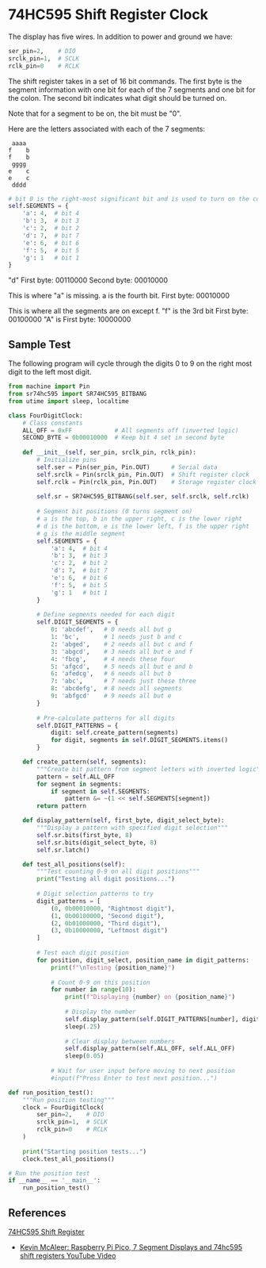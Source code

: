 # 74HC595 Shift Register Clock

The display has five wires.  In addition to power and ground we have:

```python
ser_pin=2,    # DIO
srclk_pin=1,  # SCLK
rclk_pin=0    # RCLK
```

The shift register takes in a set of 16 bit commands.
The first byte is the segment information with one
bit for each of the 7 segments and one bit for the colon.
The second bit indicates what digit should be turned on.

Note that for a segment to be on, the bit must be "0".

Here are the letters associated with each of the 7 segments:

```
 aaaa
f    b
f    b
 gggg
e    c
e    c
 dddd
``` 

```python
# bit 0 is the right-most significant bit and is used to turn on the colon.
self.SEGMENTS = {
    'a': 4,  # bit 4
    'b': 3,  # bit 3
    'c': 2,  # bit 2
    'd': 7,  # bit 7
    'e': 6,  # bit 6
    'f': 5,  # bit 5
    'g': 1   # bit 1
}
```

"d"
First byte:  00110000
Second byte: 00010000

This is where "a" is missing.  a is the fourth bit.
First byte:  00010000

This is where all the segments are on except f.  "f" is the 3rd bit
First byte:  00100000
"A" is First byte:  10000000

## Sample Test

The following program will cycle through the digits 0 to 9
on the right most digit to the left most digit.

```python
from machine import Pin
from sr74hc595 import SR74HC595_BITBANG
from utime import sleep, localtime

class FourDigitClock:
    # Class constants
    ALL_OFF = 0xFF            # All segments off (inverted logic)
    SECOND_BYTE = 0b00010000  # Keep bit 4 set in second byte
    
    def __init__(self, ser_pin, srclk_pin, rclk_pin):
        # Initialize pins
        self.ser = Pin(ser_pin, Pin.OUT)      # Serial data
        self.srclk = Pin(srclk_pin, Pin.OUT)  # Shift register clock
        self.rclk = Pin(rclk_pin, Pin.OUT)    # Storage register clock
        
        self.sr = SR74HC595_BITBANG(self.ser, self.srclk, self.rclk)
        
        # Segment bit positions (0 turns segment on)
        # a is the top, b in the upper right, c is the lower right
        # d is the bottom, e is the lower left, f is the upper right
        # g is the middle segment
        self.SEGMENTS = {
            'a': 4,  # bit 4
            'b': 3,  # bit 3
            'c': 2,  # bit 2
            'd': 7,  # bit 7
            'e': 6,  # bit 6
            'f': 5,  # bit 5
            'g': 1   # bit 1
        }
        
        # Define segments needed for each digit
        self.DIGIT_SEGMENTS = {
            0: 'abcdef',   # 0 needs all but g
            1: 'bc',       # 1 needs just b and c
            2: 'abged',    # 2 needs all but c and f
            3: 'abgcd',    # 3 needs all but e and f
            4: 'fbcg',     # 4 needs these four
            5: 'afgcd',    # 5 needs all but e and b
            6: 'afedcg',   # 6 needs all but b
            7: 'abc',      # 7 needs just these three
            8: 'abcdefg',  # 8 needs all segments
            9: 'abfgcd'    # 9 needs all but e
        }
        
        # Pre-calculate patterns for all digits
        self.DIGIT_PATTERNS = {
            digit: self.create_pattern(segments) 
            for digit, segments in self.DIGIT_SEGMENTS.items()
        }

    def create_pattern(self, segments):
        """Create bit pattern from segment letters with inverted logic"""
        pattern = self.ALL_OFF
        for segment in segments:
            if segment in self.SEGMENTS:
                pattern &= ~(1 << self.SEGMENTS[segment])
        return pattern

    def display_pattern(self, first_byte, digit_select_byte):
        """Display a pattern with specified digit selection"""
        self.sr.bits(first_byte, 8)
        self.sr.bits(digit_select_byte, 8)
        self.sr.latch()

    def test_all_positions(self):
        """Test counting 0-9 on all digit positions"""
        print("Testing all digit positions...")
        
        # Digit selection patterns to try
        digit_patterns = [
            (0, 0b00010000, "Rightmost digit"),
            (1, 0b00100000, "Second digit"),
            (2, 0b01000000, "Third digit"),
            (3, 0b10000000, "Leftmost digit")
        ]
        
        # Test each digit position
        for position, digit_select, position_name in digit_patterns:
            print(f"\nTesting {position_name}")
            
            # Count 0-9 on this position
            for number in range(10):
                print(f"Displaying {number} on {position_name}")
                
                # Display the number
                self.display_pattern(self.DIGIT_PATTERNS[number], digit_select)
                sleep(.25)
                
                # Clear display between numbers
                self.display_pattern(self.ALL_OFF, self.ALL_OFF)
                sleep(0.05)
            
            # Wait for user input before moving to next position
            #input(f"Press Enter to test next position...")

def run_position_test():
    """Run position testing"""
    clock = FourDigitClock(
        ser_pin=2,    # DIO
        srclk_pin=1,  # SCLK
        rclk_pin=0    # RCLK
    )
    
    print("Starting position tests...")
    clock.test_all_positions()

# Run the position test
if __name__ == '__main__':
    run_position_test()
```


## References

[74HC595 Shift Register](https://how2electronics.com/shift-register-74hc595-with-raspberry-pi-pico-micropython/)

* [Kevin McAleer: Raspberry Pi Pico, 7 Segment Displays and 74hc595 shift registers YouTube Video](https://www.youtube.com/watch?v=iSTlP4Lbibs)